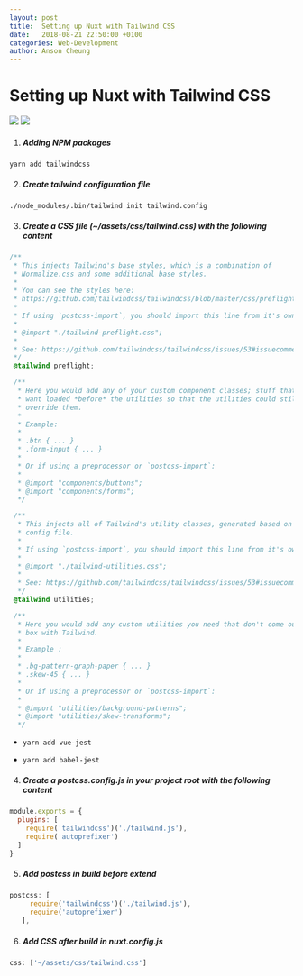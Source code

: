 ```yaml
---
layout: post
title:  Setting up Nuxt with Tailwind CSS
date:   2018-08-21 22:50:00 +0100
categories: Web-Development
author: Anson Cheung
---
```


# Setting up Nuxt with Tailwind CSS
![](https://camo.githubusercontent.com/4aa5532ee9baf623c95b901372002dfa4e97ff01/687474703a2f2f696d6775722e636f6d2f56344c746f49492e706e67) ![](https://encrypted-tbn0.gstatic.com/images?q=tbn:ANd9GcTU37MsS36DmMgNmpJJVzZkRgetfpBNTwG5VkvQkB8GATlV6QY7dw)

1. ##### Adding NPM packages
`yarn add tailwindcss`

2. ##### Create tailwind configuration file
`./node_modules/.bin/tailwind init tailwind.config`

3. ##### Create a CSS file (~/assets/css/tailwind.css) with the following content
```css
/**
 * This injects Tailwind's base styles, which is a combination of
 * Normalize.css and some additional base styles.
 *
 * You can see the styles here:
 * https://github.com/tailwindcss/tailwindcss/blob/master/css/preflight.css
 *
 * If using `postcss-import`, you should import this line from it's own file:
 *
 * @import "./tailwind-preflight.css";
 *
 * See: https://github.com/tailwindcss/tailwindcss/issues/53#issuecomment-341413622
 */
 @tailwind preflight;

 /**
  * Here you would add any of your custom component classes; stuff that you'd
  * want loaded *before* the utilities so that the utilities could still
  * override them.
  *
  * Example:
  *
  * .btn { ... }
  * .form-input { ... }
  *
  * Or if using a preprocessor or `postcss-import`:
  *
  * @import "components/buttons";
  * @import "components/forms";
  */

 /**
  * This injects all of Tailwind's utility classes, generated based on your
  * config file.
  *
  * If using `postcss-import`, you should import this line from it's own file:
  *
  * @import "./tailwind-utilities.css";
  *
  * See: https://github.com/tailwindcss/tailwindcss/issues/53#issuecomment-341413622
  */
 @tailwind utilities;

 /**
  * Here you would add any custom utilities you need that don't come out of the
  * box with Tailwind.
  *
  * Example :
  *
  * .bg-pattern-graph-paper { ... }
  * .skew-45 { ... }
  *
  * Or if using a preprocessor or `postcss-import`:
  *
  * @import "utilities/background-patterns";
  * @import "utilities/skew-transforms";
  */
```

- `yarn add vue-jest`

-  `yarn add babel-jest`

4. ##### Create a postcss.config.js in your project root with the following content
```javascript
module.exports = {
  plugins: [
    require('tailwindcss')('./tailwind.js'),
    require('autoprefixer')
  ]
}
```

5. ##### Add postcss in build before extend

```javascript
postcss: [
     require('tailwindcss')('./tailwind.js'),
     require('autoprefixer')
   ],
```

6. ##### Add CSS after build in nuxt.config.js

```javascript
css: ['~/assets/css/tailwind.css']
```
